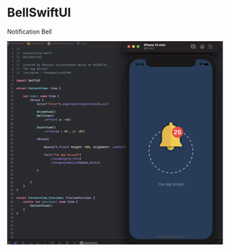 # BellSwiftUI
Notification Bell 


![Image of Bell](https://github.com/TheAppWizard/BellSwiftUI/blob/main/Bell.png)
